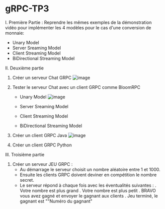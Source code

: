 # gRPC-TP3
 
I. Première Partie :
Reprendre les mêmes exemples de la démonstration vidéo pour implémenter les 4 modèles pour le cas d'une conversion de monnaie:
- Unary Model
- Server Sreaming Model
- Client Streaming Model
- BiDirectional Streaming Model


II. Deuxième partie
 1. Créer un serveur Chat GRPC
 ![image](https://user-images.githubusercontent.com/120368654/234797185-a00fc3f3-0223-494e-ad27-9a8c5304920c.png)
 2. Tester le serveur Chat avec un client GRPC comme BloomRPC
      - Unary Model
     ![image](https://user-images.githubusercontent.com/120368654/234796864-78326ab8-9770-49ca-aa3f-db73ba6d3bc2.png)

     - Server Sreaming Model
     - Client Streaming Model
     - BiDirectional Streaming Model
 3. Créer un client GRPC Java
 ![image](https://user-images.githubusercontent.com/120368654/234796965-6d089291-04f1-43a7-9a72-a684f7aabdea.png)

 4. Créer un client GRPC Python

III. Troisième partie
 1. Créer un serveur JEU GRPC :
     - Au démarrage le serveur choisit un nombre aléatoire entre 1 et 1000. 
     - Ensuite les clients GRPC doivent deviner en compétition le nombre secret.
     - Le serveur répond à chaque fois avec les éventualités suivantes :
        . Votre nombre est plus grand
        . Votre nombre est plus petit
        . BRAVO vous avez gagné et envoyer le gagnant aux clients
        . Jeu terminé, le gagnant est ""Numéro du gagnant"
